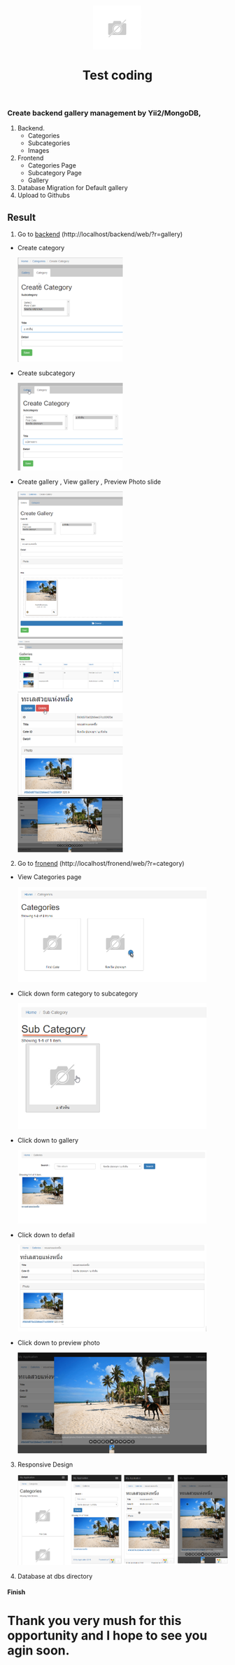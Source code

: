 <p align="center">
    <a href="https://github.com/yiisoft" target="_blank">
        <img src="/uploads/no-image.jpg" height="100px">
    </a>
    <h1 align="center">Test coding</h1>
    <br>
</p>

### Create backend gallery management by Yii2/MongoDB,
1. Backend.
   - Categories
   - Subcategories
   - Images
2. Frontend
   - Categories Page
   - Subcategory Page
   - Gallery
3. Database Migration for Default gallery
4. Upload to Githubs


Result
------
1. Go to [backend](http://localhost/backend/web/?r=gallery) \(http://localhost/backend/web/?r=gallery)

  - Create category

    <img src="/guide/1.png" width="50%">

  - Create subcategory

    <img src="/guide/2.png" width="50%">

  - Create gallery , View gallery , Preview Photo slide

    <img src="/guide/3.png" width="50%">     
    
    <img src="/guide/3.5.png" width="50%"> 

    <img src="/guide/4.png" width="50%">

    <img src="/guide/5.png" width="50%">

2. Go to [fronend](http://localhost/fronend/web/?r=category) \(http://localhost/fronend/web/?r=category)

  - View Categories page

    <img src="/guide/6.png" width="90%">

  - Click down form category to subcategory

    <img src="/guide/7.png" width="90%">

  - Click down to gallery

    <img src="/guide/8.png" width="90%">

  - Click down to defail

    <img src="/guide/9.png" width="90%">

  - Click down to preview photo

    <img src="/guide/10.png" width="90%">

3. Responsive Design

    <img src="/guide/11.png" width="100%">

4. Database at dbs directory

#### Finish

# Thank you very mush for this opportunity and I hope to see you agin soon.